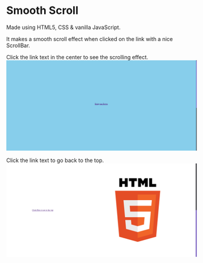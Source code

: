 # Smooth Scroll

Made using HTML5, CSS & vanilla JavaScript.

It makes a smooth scroll effect when clicked on the link with a nice ScrollBar.

Click the link text in the center to see the scrolling effect.
![Image not displayed](./Screenshot/section1.png)

Click the link text to go back to the top.
![Image not displayed](./Screenshot/section2.png)
